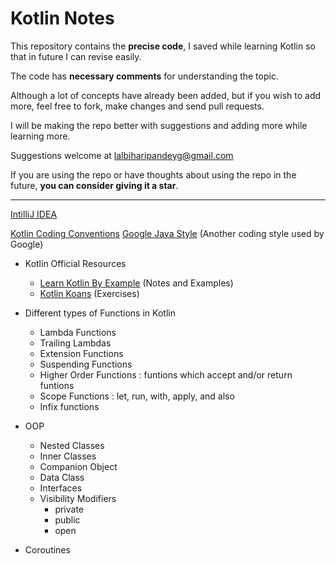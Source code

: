 # Kotlin Notes
This repository contains the **precise code**, I saved while learning Kotlin so that in future I can revise easily.  
  
The code has **necessary comments** for understanding the topic.
  
Although a lot of concepts have already been added, but if you wish to add more, feel free to fork, make changes and send pull requests.

I will be making the repo better with suggestions and adding more while learning more.  
  
Suggestions welcome at lalbiharipandeyg@gmail.com

If you are using the repo or have thoughts about using the repo in the future, **you can consider giving it a star**.
<hr>

[IntilliJ IDEA](https://www.jetbrains.com/idea/download/#section=windows)

[Kotlin Coding Conventions](https://kotlinlang.org/docs/coding-conventions.html)
[Google Java Style](https://github.com/google/google-java-format) (Another coding style used by Google)

- Kotlin Official Resources
  * [Learn Kotlin By Example](https://play.kotlinlang.org/byExample/overview) (Notes and Examples)
  * [Kotlin Koans](https://play.kotlinlang.org/byExample/overview) (Exercises)

- Different types of Functions in Kotlin
  * Lambda Functions
  * Trailing Lambdas
  * Extension Functions
  * Suspending Functions
  * Higher Order Functions : funtions which accept and/or return funtions
  * Scope Functions : let, run, with, apply, and also
  * Infix functions
- OOP
  * Nested Classes
  * Inner Classes
  * Companion Object
  * Data Class
  * Interfaces
  * Visibility Modifiers
    - private
    - public
    - open
- Coroutines
